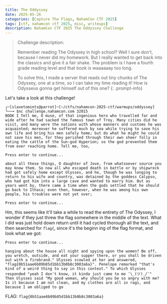 ```yaml
---
title: The Oddyssey
date: 2025-05-26
categories: [Capture The Flags, NahamCon CTF 2025]
tags: [ctf, nahamcon ctf 2025, misc, writeups]
description: NahamCon CTF 2025 The Oddyssey Challenge
---
```


> Challenge description:
>  
>  Remember reading The Odyssey in high school? Well I sure don't, because I never did my homework. But I really wanted to get back into the classics and give it a fair shake. The problem is I have a fourth grade reading level and that book is waaaaaay too long.  
> 
> To solve this, I made a server that reads out tiny chunks of The Odyssey, one at a time, so I can take my time reading it! How is Odysseus gonna get himself out of this one?
{: .prompt-info}

Let's take a look at this challenge! 

```terminal
┌─[slavetomints@parrot]─[~/ctfs/nahamcon-2025-ctf/warmups/oddyssey]
└──╼ $nc challenge.nahamcon.com 32015
BOOK I Tell me, O muse, of that ingenious hero who travelled far and wide after he had sacked the famous town of Troy. Many cities did he visit, and many were the nations with whose manners and customs he was acquainted; moreover he suffered much by sea while trying to save his own life and bring his men safely home; but do what he might he could not save his men, for they perished through their own sheer folly in eating the cattle of the Sun-god Hyperion; so the god prevented them from ever reaching home. Tell me, too,

Press enter to continue...

about all these things, O daughter of Jove, from whatsoever source you may know them. So now all who escaped death in battle or by shipwreck had got safely home except Ulysses, and he, though he was longing to return to his wife and country, was detained by the goddess Calypso, who had got him into a large cave and wanted to marry him. But as years went by, there came a time when the gods settled that he should go back to Ithaca; even then, however, when he was among his own people, his troubles were not yet over;

Press enter to continue...
```

Hm, this seems like it'll take a while to read the entirety of The Odyssey, I wonder if they just threw the flag somewhere in the middle of the text. What I did was just hold down return until it had cycled thorough all the text, and then searched for `flag{`, since it's the beginn ing of the flag format, and look what we got:

```plaintext
Press enter to continue...

hanging about the house all night and spying upon the women? Be off, you wretch, outside, and eat your supper there, or you shall be driven out with a firebrand." Ulysses scowled at her and answered, "flag{0b51aae6b09b85d1bb13b0b8c3003a6a}". Penelope remarked "that's kind of a weird thing to say in this context." To which Ulysses responded "yeah I don't know, it kinda just came to me ¯\_(ツ)_/¯" Then Ulysses said "My good woman, why should you be so angry with me? Is it because I am not clean, and my clothes are all in rags, and because I am obliged to go
``` 

FLAG: `flag{0b51aae6b09b85d1bb13b0b8c3003a6a}`
